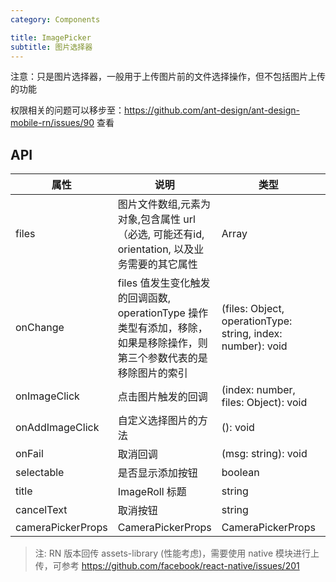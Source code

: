 ```yaml
---
category: Components

title: ImagePicker
subtitle: 图片选择器
---
```


注意：只是图片选择器，一般用于上传图片前的文件选择操作，但不包括图片上传的功能


权限相关的问题可以移步至：https://github.com/ant-design/ant-design-mobile-rn/issues/90 查看

## API

| 属性              | 说明                                                                                                                   | 类型                                                        | 默认值   |
| ----------------- | ---------------------------------------------------------------------------------------------------------------------- | ----------------------------------------------------------- | -------- |
| files             | 图片文件数组,元素为对象,包含属性 url（必选, 可能还有id, orientation, 以及业务需要的其它属性                            | Array                                                       | []       |
| onChange          | files 值发生变化触发的回调函数, operationType 操作类型有添加，移除，如果是移除操作，则第三个参数代表的是移除图片的索引 | (files: Object, operationType: string, index: number): void |          |
| onImageClick      | 点击图片触发的回调                                                                                                     | (index: number, files: Object): void                        |          |
| onAddImageClick   | 自定义选择图片的方法                                                                                                   | (): void                                                    |          |
| onFail            | 取消回调                                                                                                               | (msg: string): void                                         |          |
| selectable        | 是否显示添加按钮                                                                                                       | boolean                                                     | true     |
| title             | ImageRoll 标题                                                                                                         | string                                                      | 'Photos' |
| cancelText        | 取消按钮                                                                                                               | string                                                      | 'Cancel' |
| cameraPickerProps | CameraPickerProps                                                                                                      | CameraPickerProps                                           | -        |


> 注: RN 版本回传 assets-library (性能考虑)，需要使用 native 模块进行上传，可参考 https://github.com/facebook/react-native/issues/201
